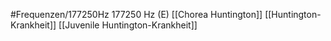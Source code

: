 #Frequenzen/177250Hz
177250 Hz (E)
[[Chorea Huntington]]
[[Huntington-Krankheit]]
[[Juvenile Huntington-Krankheit]]
